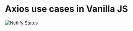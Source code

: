 # Axios use cases in Vanilla JS

[![Netlify Status](https://api.netlify.com/api/v1/badges/26c567fa-c62d-4ac9-9c90-a99fedae27b1/deploy-status)](https://app.netlify.com/sites/useaxios/deploys)
